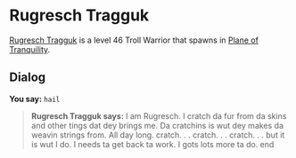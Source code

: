 # Rugresch Tragguk



[Rugresch Tragguk](/npc/203407) is a level 46 Troll Warrior that spawns in [Plane of Tranquility](/zone/203).



## Dialog

**You say:** `hail`



>**Rugresch Tragguk says:** I am Rugresch.  I cratch da fur from da skins and other tings dat dey brings me.  Da cratchins is wut dey makes da weavin strings from.  All day long. cratch. . . cratch. . . cratch. . . but it is wut I do.  I needs ta get back ta work.  I gots lots more ta do.
end

